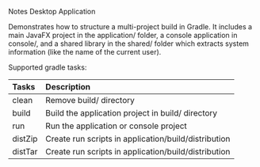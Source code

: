 Notes Desktop Application

Demonstrates how to structure a multi-project build in Gradle.
It includes a main JavaFX project in the application/ folder,
a console application in console/, and a shared library 
in the shared/ folder which extracts system information (like
the name of the current user). 

Supported gradle tasks:

| Tasks   | Description                                          |
|:--------|:-----------------------------------------------------|
| clean   | Remove build/ directory                              |
| build   | Build the application project in build/ directory    |
| run     | Run the application or console project               |
| distZip | Create run scripts in application/build/distribution |
| distTar | Create run scripts in application/build/distribution |